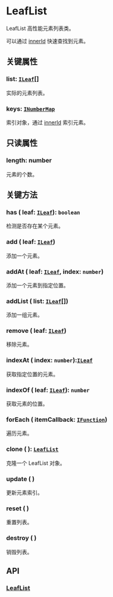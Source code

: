 # LeafList

LeafList 高性能元素列表类。

可以通过 [innerId](/reference/UI/innerId.md) 快速查找到元素。

## 关键属性

### list: [`ILeaf`](/api/interfaces/ILeaf.md)[]

实际的元素列表。

### keys: [`INumberMap`](/api/interfaces/INumberMap.md)

索引对象，通过 [innerId](/reference/UI/innerId.md) 索引元素。

## 只读属性

### length: number

元素的个数。

## 关键方法

### has ( leaf: [`ILeaf`](/api/interfaces/ILeaf.md)): `boolean`

检测是否存在某个元素。

### add ( leaf: [`ILeaf`](/api/interfaces/ILeaf.md))

添加一个元素。

### addAt ( leaf: [`ILeaf`](/api/interfaces/ILeaf.md), index: `number`)

添加一个元素到指定位置。

### addList ( list: [`ILeaf`](/api/interfaces/ILeaf.md)[])

添加一组元素。

### remove ( leaf: [`ILeaf`](/api/interfaces/ILeaf.md))

移除元素。

### indexAt ( index: `number`):[`ILeaf`](/api/interfaces/ILeaf.md)

获取指定位置的元素。

### indexOf ( leaf: [`ILeaf`](/api/interfaces/ILeaf.md)): `number`

获取元素的位置。

### forEach ( itemCallback: [`IFunction`](/api/interfaces/IFunction.md))

遍历元素。

### clone ( ): [`LeafList`](/api/classes/LeafList.md)

克隆一个 LeafList 对象。

### update ( )

更新元素索引。

### reset ( )

重置列表。

### destroy ( )

销毁列表。

## API

### [LeafList](/api/classes/LeafList.md)

